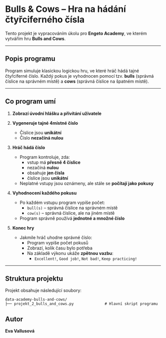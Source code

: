 # Bulls & Cows – Hra na hádání čtyřciferného čísla

Tento projekt je vypracováním úkolu pro **Engeto Academy**, ve kterém vytvářím hru **Bulls and Cows**.

---

## Popis programu

Program simuluje klasickou logickou hru, ve které hráč hádá tajné čtyřciferné číslo. Každý pokus je vyhodnocen pomocí tzv. **bulls** (správná číslice na správném místě) a **cows** (správná číslice na špatném místě).

---

## Co program umí

1. **Zobrazí úvodní hlášku a přivítání uživatele**

2. **Vygeneruje tajné 4místné číslo**
   - Číslice jsou **unikátní**
   - Číslo **nezačíná nulou**

3. **Hráč hádá číslo**
   - Program kontroluje, zda:
     - vstup má **přesně 4 číslice**
     - nezačíná **nulou**
     - obsahuje **jen čísla**
     - číslice jsou **unikátní**
   - Neplatné vstupy jsou oznámeny, ale stále se **počítají jako pokusy**

4. **Vyhodnocení každého pokusu**
   - Po každém vstupu program vypíše počet:
     - `bull(s)` – správná číslice na správném místě
     - `cow(s)` – správná číslice, ale na jiném místě
   - Program správně používá **jednotné a množné číslo**

5. **Konec hry**
   - Jakmile hráč uhodne správné číslo:
     - Program vypíše počet pokusů
     - Zobrazí, kolik času bylo potřeba
     - Na základě výkonu ukáže **zpětnou vazbu**:
       - `Excellent!`, `Good job!`, `Not bad!`, `Keep practicing!`

---

## Struktura projektu

Projekt obsahuje následující soubory:

```
data-academy-bulls-and-cows/
├── projekt_2_bulls_and_cows.py              # Hlavní skript programu

```
## Autor

**Eva Vallusová**

